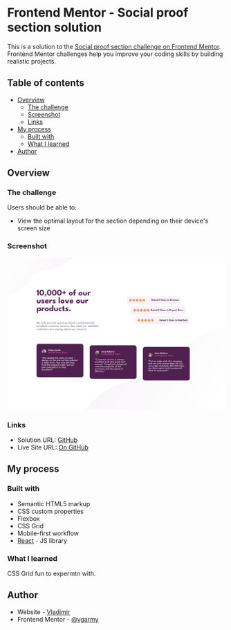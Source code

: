 # Frontend Mentor - Social proof section solution

This is a solution to the [Social proof section challenge on Frontend Mentor](https://www.frontendmentor.io/challenges/social-proof-section-6e0qTv_bA). Frontend Mentor challenges help you improve your coding skills by building realistic projects. 

## Table of contents

- [Overview](#overview)
  - [The challenge](#the-challenge)
  - [Screenshot](#screenshot)
  - [Links](#links)
- [My process](#my-process)
  - [Built with](#built-with)
  - [What I learned](#what-i-learned)
- [Author](#author)

## Overview

### The challenge

Users should be able to:

- View the optimal layout for the section depending on their device's screen size

### Screenshot

<img src="screenshot.png" alt="screenshot" />


### Links

- Solution URL: [GitHub](https://github.com/vgarmy/social-proof-section)
- Live Site URL: [On GitHub](https://vgarmy.github.io/social-proof-section/)

## My process

### Built with

- Semantic HTML5 markup
- CSS custom properties
- Flexbox
- CSS Grid
- Mobile-first workflow
- [React](https://reactjs.org/) - JS library


### What I learned

CSS Grid fun to expermtn with.

## Author

- Website - [Vladimir](https://github.com/vgarmy)
- Frontend Mentor - [@vgarmy](https://www.frontendmentor.io/profile/vgarmy)